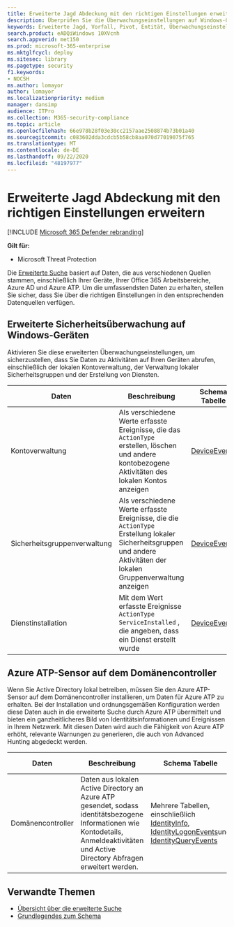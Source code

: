 ```yaml
---
title: Erweiterte Jagd Abdeckung mit den richtigen Einstellungen erweitern
description: Überprüfen Sie die Überwachungseinstellungen auf Windows-Geräten und anderen Einstellungen, um sicherzustellen, dass Sie die umfassendsten Daten in Advanced Hunting abrufen können.
keywords: Erweiterte Jagd, Vorfall, Pivot, Entität, Überwachungseinstellungen, Benutzerkontenverwaltung, Sicherheitsgruppenverwaltung, Bedrohungs Suche, Cyber Threat Hunting, Suche, Abfrage, Telemetrie, Microsoft 365, Microsoft Threat Protection
search.product: eADQiWindows 10XVcnh
search.appverid: met150
ms.prod: microsoft-365-enterprise
ms.mktglfcycl: deploy
ms.sitesec: library
ms.pagetype: security
f1.keywords:
- NOCSH
ms.author: lomayor
author: lomayor
ms.localizationpriority: medium
manager: dansimp
audience: ITPro
ms.collection: M365-security-compliance
ms.topic: article
ms.openlocfilehash: 66e978b28f03e30cc2157aae2508874b73b01a40
ms.sourcegitcommit: c083602dda3cdcb5b58cb8aa070d77019075f765
ms.translationtype: MT
ms.contentlocale: de-DE
ms.lasthandoff: 09/22/2020
ms.locfileid: "48197977"
---
```

# <a name="extend-advanced-hunting-coverage-with-the-right-settings"></a>Erweiterte Jagd Abdeckung mit den richtigen Einstellungen erweitern

[!INCLUDE [Microsoft 365 Defender rebranding](../includes/microsoft-defender.md)]


**Gilt für:**
- Microsoft Threat Protection

Die [Erweiterte Suche](advanced-hunting-overview.md) basiert auf Daten, die aus verschiedenen Quellen stammen, einschließlich Ihrer Geräte, Ihrer Office 365 Arbeitsbereiche, Azure AD und Azure ATP. Um die umfassendsten Daten zu erhalten, stellen Sie sicher, dass Sie über die richtigen Einstellungen in den entsprechenden Datenquellen verfügen.

## <a name="advanced-security-auditing-on-windows-devices"></a>Erweiterte Sicherheitsüberwachung auf Windows-Geräten
Aktivieren Sie diese erweiterten Überwachungseinstellungen, um sicherzustellen, dass Sie Daten zu Aktivitäten auf Ihren Geräten abrufen, einschließlich der lokalen Kontoverwaltung, der Verwaltung lokaler Sicherheitsgruppen und der Erstellung von Diensten.

| Daten | Beschreibung | Schema Tabelle | Konfigurieren von |
| --- | --- | --- | --- |
| Kontoverwaltung | Als verschiedene Werte erfasste Ereignisse, die das `ActionType` erstellen, löschen und andere kontobezogene Aktivitäten des lokalen Kontos anzeigen | [DeviceEvents](advanced-hunting-deviceevents-table.md) | – Bereitstelleneiner erweiterten Sicherheitsüberwachungsrichtlinie: über [Wachen der Benutzerkontenverwaltung](https://docs.microsoft.com/windows/security/threat-protection/auditing/audit-user-account-management)<br> - [Informationen zu erweiterten Sicherheitsüberwachungsrichtlinien](https://docs.microsoft.com/windows/security/threat-protection/auditing/advanced-security-auditing) |
| Sicherheitsgruppenverwaltung | Als verschiedene Werte erfasste Ereignisse, die die `ActionType` Erstellung lokaler Sicherheitsgruppen und andere Aktivitäten der lokalen Gruppenverwaltung anzeigen | [DeviceEvents](advanced-hunting-deviceevents-table.md) | – Bereitstelleneiner erweiterten Sicherheitsüberwachungsrichtlinie: [Audit Security Group Management](https://docs.microsoft.com/windows/security/threat-protection/auditing/audit-security-group-management)<br> - [Informationen zu erweiterten Sicherheitsüberwachungsrichtlinien](https://docs.microsoft.com/windows/security/threat-protection/auditing/advanced-security-auditing) |
| Dienstinstallation | Mit dem Wert erfasste Ereignisse `ActionType` `ServiceInstalled` , die angeben, dass ein Dienst erstellt wurde | [DeviceEvents](advanced-hunting-deviceevents-table.md) | -Bereitstelleneiner erweiterten Sicherheitsüberwachungsrichtlinie: [Audit Security System Extension](https://docs.microsoft.com/windows/security/threat-protection/auditing/audit-security-system-extension)<br> - [Informationen zu erweiterten Sicherheitsüberwachungsrichtlinien](https://docs.microsoft.com/windows/security/threat-protection/auditing/advanced-security-auditing) |

## <a name="azure-atp-sensor-on-the-domain-controller"></a>Azure ATP-Sensor auf dem Domänencontroller
Wenn Sie Active Directory lokal betreiben, müssen Sie den Azure ATP-Sensor auf dem Domänencontroller installieren, um Daten für Azure ATP zu erhalten. Bei der Installation und ordnungsgemäßen Konfiguration werden diese Daten auch in die erweiterte Suche durch Azure ATP übermittelt und bieten ein ganzheitlicheres Bild von Identitätsinformationen und Ereignissen in Ihrem Netzwerk. Mit diesen Daten wird auch die Fähigkeit von Azure ATP erhöht, relevante Warnungen zu generieren, die auch von Advanced Hunting abgedeckt werden. 

| Daten | Beschreibung | Schema Tabelle | Konfigurieren von |
| --- | --- | --- | --- |
| Domänencontroller | Daten aus lokalen Active Directory an Azure ATP gesendet, sodass identitätsbezogene Informationen wie Kontodetails, Anmeldeaktivitäten und Active Directory Abfragen erweitert werden. | Mehrere Tabellen, einschließlich [IdentityInfo](advanced-hunting-identityinfo-table.md), [IdentityLogonEvents](advanced-hunting-identitylogonevents-table.md)und [IdentityQueryEvents](advanced-hunting-identityqueryevents-table.md)  | - [Installieren des Azure ATP-Sensors](https://docs.microsoft.com/azure-advanced-threat-protection/install-atp-step4)<br>- [Aktivieren relevanter Windows-Ereignisse](https://docs.microsoft.com/azure-advanced-threat-protection/configure-event-collection) |

## <a name="related-topics"></a>Verwandte Themen
- [Übersicht über die erweiterte Suche](advanced-hunting-overview.md)
- [Grundlegendes zum Schema](advanced-hunting-schema-tables.md)
